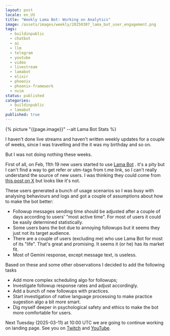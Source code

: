 ```yaml
---
layout: post
locale: en_US
title: "Weekly Lama Bot: Working on Analytics"
image: /assets/images/weekly/20250307_lama_bot_user_engagement.png
tags:
  - buildinpublic
  - chatbot
  - ai
  - llm
  - telegram
  - youtube
  - video
  - livestream
  - lamabot
  - elixir
  - phoenix
  - phoenix-framework
  - nvim
status: published
categories:
  - buildinpublic
  - lamabot
published: true
---
```

{% picture "{{page.image}}" --alt Lama Bot Stats %}

I haven't done live streams and haven't written weekly updates for a couple of weeks, since I was travelling and the it was my birthday and so on.

But I was not doing nothing these weeks. 

First of all, on Feb, 11th 19 new users started to use [Lama Bot](https://t.lamabot.io) . it's a pity but I can't find a way to get refer or utm-tags from t.me link, so I can't really understand the source of new users. I was thinking they could come from [this post on X](https://x.com/T0ha666/status/1889202556309835957) but looks like it's not. 

These users generated a bunch of usage scenarios so I was busy with analysing behaviours and logs and got a couple of assumptions about how to make the bot better:
- Followup messages sending time should be adjusted after a couple of days according to users' "most active time". For most of users it could be easily determined statistically.
- Some users bans the bot due to annoying followups but it seems they just not its target audience.
- There are a couple of users (excluding me) who use Lama Bot for most of its "life". That's great and promising. It seems it (or he) has its market fit.
- Most of Gemini response, except message text, is useless.

Based on these and some other observations I decided to add the following tasks
- Add more complex scheduling algo for followups;
- Investigate followup response rates and adjust accordingly.
- Add a bunch of new followups with practices.
- Start investigation of native language processing to make practice sugestion algo a bit more smart.
- Dig myself deeper in psychological safety and ethics to make the bot more comfortable for users.


Next Tuesday (2025-03-11) at 10:00 UTC we are going to continue working on landing page. 
See you on [Twitch](https://www.twitch.tv/war1and) and [YouTube](https://youtube.com/live/ajYG5RLPb-Q?feature=share).
